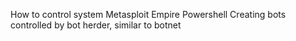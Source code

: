 How to control system
Metasploit
Empire Powershell
Creating bots controlled by bot herder, similar to botnet